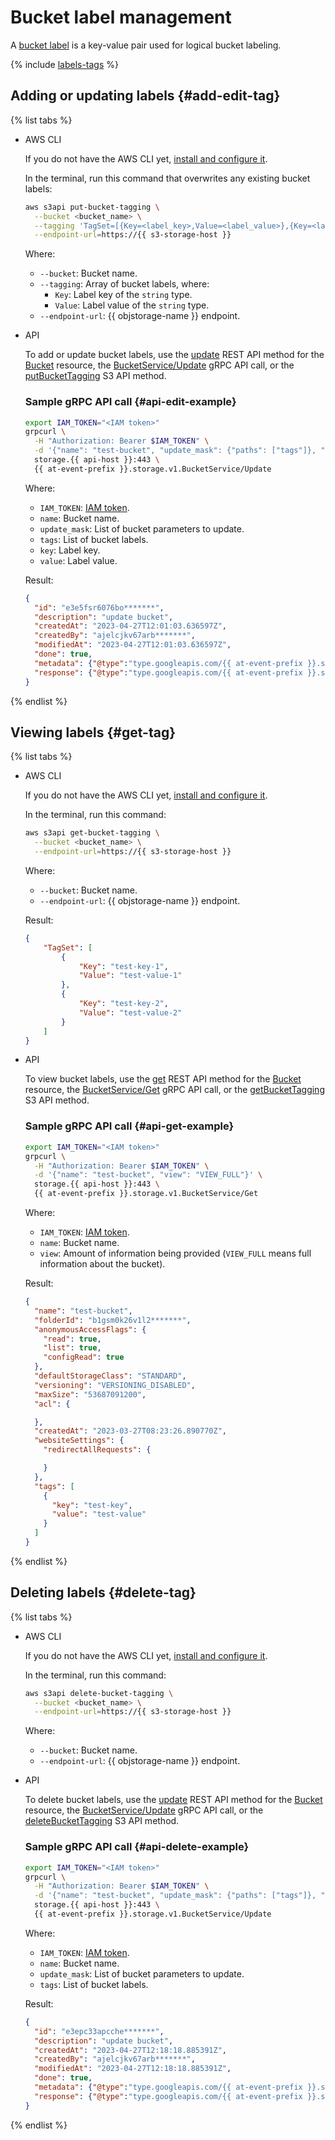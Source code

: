 # Bucket label management

A [bucket label](../../concepts/tags.md) is a key-value pair used for logical bucket labeling.

{% include [labels-tags](../../../_includes/storage/labels-tags.md) %}

## Adding or updating labels {#add-edit-tag}

{% list tabs %}

- AWS CLI

   If you do not have the AWS CLI yet, [install and configure it](../../tools/aws-cli.md).

   In the terminal, run this command that overwrites any existing bucket labels:

   ```bash
   aws s3api put-bucket-tagging \
     --bucket <bucket_name> \
     --tagging 'TagSet=[{Key=<label_key>,Value=<label_value>},{Key=<label_key>,Value=<label_value>}]' \
     --endpoint-url=https://{{ s3-storage-host }}
   ```

   Where:
   * `--bucket`: Bucket name.
   * `--tagging`: Array of bucket labels, where:
      * `Key`: Label key of the `string` type.
      * `Value`: Label value of the `string` type.
   * `--endpoint-url`: {{ objstorage-name }} endpoint.

- API

   To add or update bucket labels, use the [update](../../api-ref/Bucket/update.md) REST API method for the [Bucket](../../api-ref/Bucket/index.md) resource, the [BucketService/Update](../../api-ref/grpc/bucket_service.md#Update) gRPC API call, or the [putBucketTagging](../../s3/api-ref/bucket/putbuckettagging.md) S3 API method.

   ### Sample gRPC API call {#api-edit-example}

   ```bash
   export IAM_TOKEN="<IAM token>"
   grpcurl \
     -H "Authorization: Bearer $IAM_TOKEN" \
     -d '{"name": "test-bucket", "update_mask": {"paths": ["tags"]}, "tags": [{"key": "test-key", "value": "test-value"}]}' \
     storage.{{ api-host }}:443 \
     {{ at-event-prefix }}.storage.v1.BucketService/Update
   ```

   Where:
   * `IAM_TOKEN`: [IAM token](../../../iam/concepts/authorization/iam-token.md).
   * `name`: Bucket name.
   * `update_mask`: List of bucket parameters to update.
   * `tags`: List of bucket labels.
   * `key`: Label key.
   * `value`: Label value.

   Result:

   ```json
   {
     "id": "e3e5fsr6076bo*******",
     "description": "update bucket",
     "createdAt": "2023-04-27T12:01:03.636597Z",
     "createdBy": "ajelcjkv67arb*******",
     "modifiedAt": "2023-04-27T12:01:03.636597Z",
     "done": true,
     "metadata": {"@type":"type.googleapis.com/{{ at-event-prefix }}.storage.v1.UpdateBucketMetadata","name":"test-bucket"},
     "response": {"@type":"type.googleapis.com/{{ at-event-prefix }}.storage.v1.Bucket","acl":{},"createdAt":"2023-03-27T08:23:26.890770Z","defaultStorageClass":"STANDARD","folderId":"b1gsm0k26v1l2*******","maxSize":"53687091200","name":"test-bucket","tags":[{"key":"test-key","value":"test-value"}],"versioning":"VERSIONING_DISABLED"}
   }
   ```

{% endlist %}

## Viewing labels {#get-tag}

{% list tabs %}

- AWS CLI

   If you do not have the AWS CLI yet, [install and configure it](../../tools/aws-cli.md).

   In the terminal, run this command:

   ```bash
   aws s3api get-bucket-tagging \
     --bucket <bucket_name> \
     --endpoint-url=https://{{ s3-storage-host }}
   ```

   Where:
   * `--bucket`: Bucket name.
   * `--endpoint-url`: {{ objstorage-name }} endpoint.

   Result:

   ```json
   {
       "TagSet": [
           {
               "Key": "test-key-1",
               "Value": "test-value-1"
           },
           {
               "Key": "test-key-2",
               "Value": "test-value-2"
           }
       ]
   }
   ```

- API

   To view bucket labels, use the [get](../../api-ref/Bucket/get.md) REST API method for the [Bucket](../../api-ref/Bucket/index.md) resource, the [BucketService/Get](../../api-ref/grpc/bucket_service.md#Get) gRPC API call, or the [getBucketTagging](../../s3/api-ref/bucket/getbuckettagging.md) S3 API method.

   ### Sample gRPC API call {#api-get-example}

   ```bash
   export IAM_TOKEN="<IAM token>"
   grpcurl \
     -H "Authorization: Bearer $IAM_TOKEN" \
     -d '{"name": "test-bucket", "view": "VIEW_FULL"}' \
     storage.{{ api-host }}:443 \
     {{ at-event-prefix }}.storage.v1.BucketService/Get
   ```

   Where:
   * `IAM_TOKEN`: [IAM token](../../../iam/concepts/authorization/iam-token.md).
   * `name`: Bucket name.
   * `view`: Amount of information being provided (`VIEW_FULL` means full information about the bucket).

   Result:

   ```json
   {
     "name": "test-bucket",
     "folderId": "b1gsm0k26v1l2*******",
     "anonymousAccessFlags": {
       "read": true,
       "list": true,
       "configRead": true
     },
     "defaultStorageClass": "STANDARD",
     "versioning": "VERSIONING_DISABLED",
     "maxSize": "53687091200",
     "acl": {

     },
     "createdAt": "2023-03-27T08:23:26.890770Z",
     "websiteSettings": {
       "redirectAllRequests": {

       }
     },
     "tags": [
       {
         "key": "test-key",
         "value": "test-value"
       }
     ]
   }
   ```

{% endlist %}

## Deleting labels {#delete-tag}

{% list tabs %}

- AWS CLI

   If you do not have the AWS CLI yet, [install and configure it](../../tools/aws-cli.md).

   In the terminal, run this command:

   ```bash
   aws s3api delete-bucket-tagging \
     --bucket <bucket_name> \
     --endpoint-url=https://{{ s3-storage-host }}
   ```

   Where:
   * `--bucket`: Bucket name.
   * `--endpoint-url`: {{ objstorage-name }} endpoint.

- API

   To delete bucket labels, use the [update](../../api-ref/Bucket/update.md) REST API method for the [Bucket](../../api-ref/Bucket/index.md) resource, the [BucketService/Update](../../api-ref/grpc/bucket_service.md#Update) gRPC API call, or the [deleteBucketTagging](../../s3/api-ref/bucket/deletebuckettagging.md) S3 API method.

   ### Sample gRPC API call {#api-delete-example}

   ```bash
   export IAM_TOKEN="<IAM token>"
   grpcurl \
     -H "Authorization: Bearer $IAM_TOKEN" \
     -d '{"name": "test-bucket", "update_mask": {"paths": ["tags"]}, "tags": []}' \
     storage.{{ api-host }}:443 \
     {{ at-event-prefix }}.storage.v1.BucketService/Update
   ```

   Where:
   * `IAM_TOKEN`: [IAM token](../../../iam/concepts/authorization/iam-token.md).
   * `name`: Bucket name.
   * `update_mask`: List of bucket parameters to update.
   * `tags`: List of bucket labels.

   Result:

   ```json
   {
     "id": "e3epc33apcche*******",
     "description": "update bucket",
     "createdAt": "2023-04-27T12:18:18.885391Z",
     "createdBy": "ajelcjkv67arb*******",
     "modifiedAt": "2023-04-27T12:18:18.885391Z",
     "done": true,
     "metadata": {"@type":"type.googleapis.com/{{ at-event-prefix }}.storage.v1.UpdateBucketMetadata","name":"test-bucket-777"},
     "response": {"@type":"type.googleapis.com/{{ at-event-prefix }}.storage.v1.Bucket","acl":{},"createdAt":"2023-03-27T08:23:26.890770Z","defaultStorageClass":"STANDARD","folderId":"b1gsm0k26v1l2*******","maxSize":"53687091200","name":"test-bucket-777","versioning":"VERSIONING_DISABLED"}
   }
   ```

{% endlist %}
